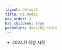 ```yaml
---
layout: default
title: 01.Redis
nav_order: 1
has_children: true
permalink: docs/01_redis
---
```


* 2024.11 작성 시작